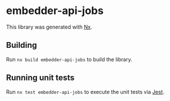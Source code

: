 # embedder-api-jobs

This library was generated with [Nx](https://nx.dev).

## Building

Run `nx build embedder-api-jobs` to build the library.

## Running unit tests

Run `nx test embedder-api-jobs` to execute the unit tests via [Jest](https://jestjs.io).
